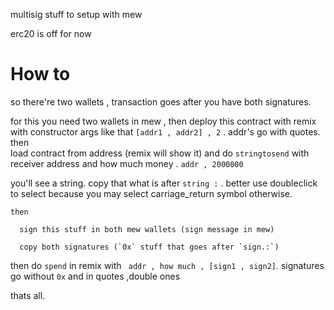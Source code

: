 multisig stuff to setup with mew  
  
erc20 is off for now

# How to  
  
so there're two wallets , transaction goes after you have both signatures.  
  
for this you need two wallets in mew , then deploy this contract with remix with constructor args like that `[addr1 , addr2] , 2` . addr's go with quotes.
then  
load contract from address (remix will show it) and do `stringtosend` with receiver address and how much money . `addr , 2000000`  
  
  you'll see a string. copy that what is after `string :` . better use doubleclick to select because you may select carriage_return symbol otherwise.   

    then  

      sign this stuff in both mew wallets (sign message in mew)   
  
      copy both signatures (`0x` stuff that goes after `sign.:`)  
then do `spend` in remix  with ` addr , how much , [sign1 , sign2]`. signatures go without `0x` and in quotes ,double ones 
  
  thats all.
